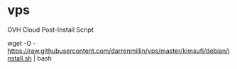 # vps

OVH Cloud Post-Install Script

wget -O - https://raw.githubusercontent.com/darrenmillin/vps/master/kimsufi/debian/install.sh | bash
